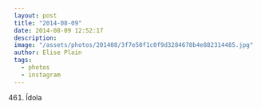 ```yaml
---
layout: post
title: "2014-08-09"
date: 2014-08-09 12:52:17
description: 
image: "/assets/photos/201408/3f7e50f1c0f9d3284678b4e882314485.jpg"
author: Elise Plain
tags: 
  - photos
  - instagram
---
```


461. Ídola
<p></p>
